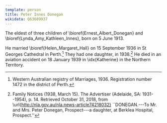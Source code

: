 ```yaml
---
template: person
title: Peter Innes Donegan
wikidata: Q63609937
---
```


The eldest of three children of \bioref{Ernest_Albert_Donegan} and \bioref{Lynda_Amy_Kathleen_Innes},
born on 5 June 1913.

He married \bioref{Helen_Margaret_Hall} on 15 September 1936 in St Georges Cathedral in Perth.[^MargPeterMarriage]
They had one daughter, in 1938.[^JHBirthNotice]
He died in an aviation accident on 18 January 1939 in \idx{Katherine} in the Northern Territory.

[^MargPeterMarriage]:
	Western Australian registry of Marriages, 1936. Registration number 1472 in the district of Perth.

[^JHBirthNotice]:
    Family Notices (1938, March 15). The Advertiser (Adelaide, SA: 1931--1954), p. 14.
    Retrieved October 31, 2018, from \url{http://nla.gov.au/nla.news-article74218032}
    ``DONEGAN.---To Mr. and Mrs. Peter Donegan, Prospect---a daughter, at Berklea Hospital, Prospect.''
